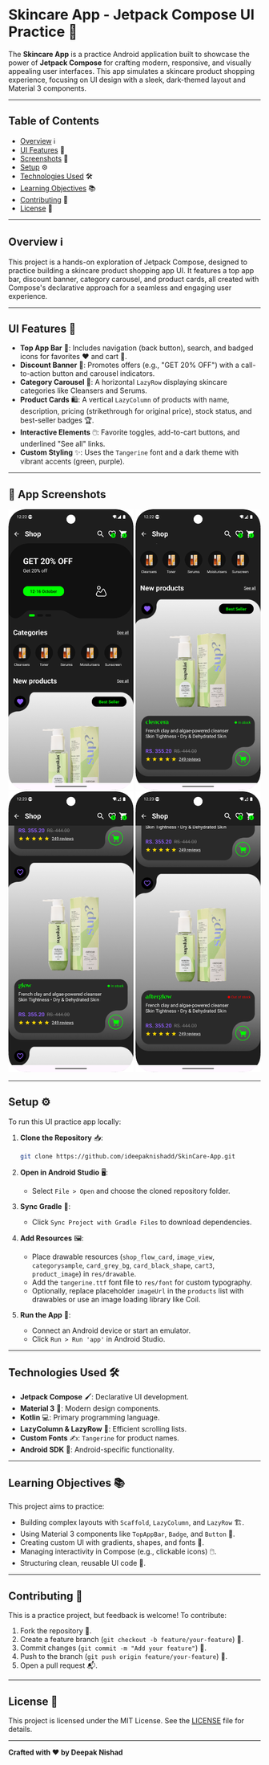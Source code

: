 # Skincare App - Jetpack Compose UI Practice 🧴

The **Skincare App** is a practice Android application built to showcase the power of **Jetpack Compose** for crafting modern, responsive, and visually appealing user interfaces. This app simulates a skincare product shopping experience, focusing on UI design with a sleek, dark-themed layout and Material 3 components.

---

## Table of Contents
- [Overview](#overview) ℹ️
- [UI Features](#ui-features) 🎨
- [Screenshots](#screenshots) 📸
- [Setup](#setup) ⚙️
- [Technologies Used](#technologies-used) 🛠️
- [Learning Objectives](#learning-objectives) 📚
- [Contributing](#contributing) 🤝
- [License](#license) 📜

---

## Overview ℹ️
This project is a hands-on exploration of Jetpack Compose, designed to practice building a skincare product shopping app UI. It features a top app bar, discount banner, category carousel, and product cards, all created with Compose's declarative approach for a seamless and engaging user experience.

---

## UI Features 🎨
- **Top App Bar** 🧭: Includes navigation (back button), search, and badged icons for favorites ❤️ and cart 🛒.
- **Discount Banner** 🎉: Promotes offers (e.g., "GET 20% OFF") with a call-to-action button and carousel indicators.
- **Category Carousel** 📜: A horizontal `LazyRow` displaying skincare categories like Cleansers and Serums.
- **Product Cards** 🛍️: A vertical `LazyColumn` of products with name, description, pricing (strikethrough for original price), stock status, and best-seller badges 🏆.
- **Interactive Elements** 🖱️: Favorite toggles, add-to-cart buttons, and underlined "See all" links.
- **Custom Styling** ✨: Uses the `Tangerine` font and a dark theme with vibrant accents (green, purple).

---

## 📸 App Screenshots

<div align="center">
  <img src="screenshots/1.png" width="250" /> 
  <img src="screenshots/2.png" width="250" />
  <img src="screenshots/3.png" width="250" />
  <img src="screenshots/4.png" width="250" />
</div>

---

## Setup ⚙️

To run this UI practice app locally:

1. **Clone the Repository** 📥:
   ```bash
   git clone https://github.com/ideepaknishadd/SkinCare-App.git
   ```

2. **Open in Android Studio** 🖥️:
    - Select `File > Open` and choose the cloned repository folder.

3. **Sync Gradle** 🔄:
    - Click `Sync Project with Gradle Files` to download dependencies.

4. **Add Resources** 🖼️:
    - Place drawable resources (`shop_flow_card`, `image_view`, `categorysample`, `card_grey_bg`, `card_black_shape`, `cart3`, `product_image`) in `res/drawable`.
    - Add the `tangerine.ttf` font file to `res/font` for custom typography.
    - Optionally, replace placeholder `imageUrl` in the `products` list with drawables or use an image loading library like Coil.

5. **Run the App** 🚀:
    - Connect an Android device or start an emulator.
    - Click `Run > Run 'app'` in Android Studio.

---

## Technologies Used 🛠️
- **Jetpack Compose** 🖌️: Declarative UI development.
- **Material 3** 🎨: Modern design components.
- **Kotlin** 💻: Primary programming language.
- **LazyColumn & LazyRow** 📜: Efficient scrolling lists.
- **Custom Fonts** ✍️: `Tangerine` for product names.
- **Android SDK** 📱: Android-specific functionality.

---

## Learning Objectives 📚
This project aims to practice:
- Building complex layouts with `Scaffold`, `LazyColumn`, and `LazyRow` 🏗️.
- Using Material 3 components like `TopAppBar`, `Badge`, and `Button` 🧩.
- Creating custom UI with gradients, shapes, and fonts 🎨.
- Managing interactivity in Compose (e.g., clickable icons) 🖱️.
- Structuring clean, reusable UI code 🧹.

---

## Contributing 🤝
This is a practice project, but feedback is welcome! To contribute:
1. Fork the repository 🍴.
2. Create a feature branch (`git checkout -b feature/your-feature`) 🌿.
3. Commit changes (`git commit -m "Add your feature"`) 💾.
4. Push to the branch (`git push origin feature/your-feature`) 🚀.
5. Open a pull request 📬.

---

## License 📜
This project is licensed under the MIT License. See the [LICENSE](LICENSE) file for details.

---

**Crafted with ❤️ by Deepak Nishad**
